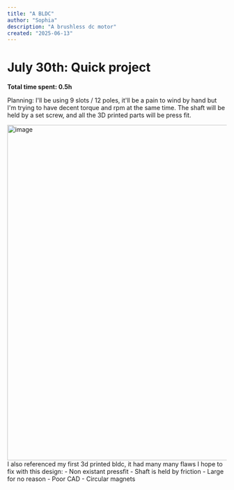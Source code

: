 ```yaml
---
title: "A BLDC"
author: "Sophia"
description: "A brushless dc motor"
created: "2025-06-13"
---
```

# July 30th: Quick project

**Total time spent: 0.5h**

Planning: 
I'll be using 9 slots / 12 poles, it'll be a pain to wind by hand but I'm trying to have decent torque and rpm at the same time.
The shaft will be held by a set screw, and all the 3D printed parts will be press fit.

<img width="685" height="770" alt="image" src="https://github.com/user-attachments/assets/fb66c80f-7ec0-464f-81ff-29d22a7549cb" />
I also referenced my first 3d printed bldc, it had many many flaws I hope to fix with this design:
- Non existant pressfit
- Shaft is held by friction
- Large for no reason
- Poor CAD
- Circular magnets


